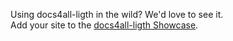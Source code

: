 <!-- 

layout : post
title : Showcase
description : A showcase
category : ai
tags : series, fiction
comments : true 
author : Rich Dotcom
thumbnail_image_url: images/img_3.jpg
datetime_str: 17 September 2017
datetime : 2017-08-17
duration: 0:30:20
sound_url: http://www.largesound.com/ashborytour/sound/AshboryBYU.mp3

-->


Using docs4all-ligth in the wild? We'd love to see it.  
Add your site to the [docs4all-ligth Showcase](https://github.com/docs4all/docs4all-ligth/wiki/docs4all-ligth-Showcase).
